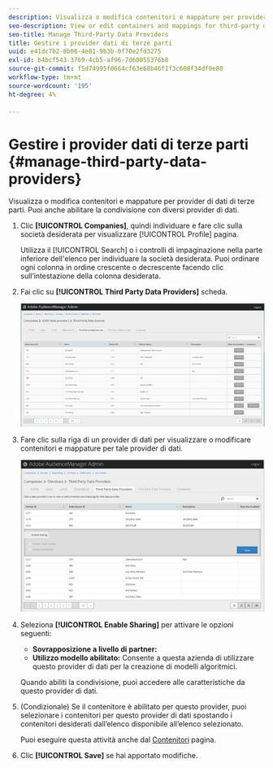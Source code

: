 ```yaml
---
description: Visualizza o modifica contenitori e mappature per provider di dati di terze parti. Puoi anche abilitare la condivisione con diversi provider di dati.
seo-description: View or edit containers and mappings for third-party data providers. You can also enable sharing with different data providers.
seo-title: Manage Third-Party Data Providers
title: Gestire i provider dati di terze parti
uuid: e41dc7b2-8b06-4e81-9b3b-0f70e2fd3275
exl-id: b4bcf543-3769-4cb5-af96-7d60055376b8
source-git-commit: f5d74995f0664cf63e68b46f1f3c608f34df0e80
workflow-type: tm+mt
source-wordcount: '195'
ht-degree: 4%

---
```


# Gestire i provider dati di terze parti {#manage-third-party-data-providers}

Visualizza o modifica contenitori e mappature per provider di dati di terze parti. Puoi anche abilitare la condivisione con diversi provider di dati.

1. Clic **[!UICONTROL Companies]**, quindi individuare e fare clic sulla società desiderata per visualizzare [!UICONTROL Profile] pagina.

   Utilizza il [!UICONTROL Search] o i controlli di impaginazione nella parte inferiore dell&#39;elenco per individuare la società desiderata. Puoi ordinare ogni colonna in ordine crescente o decrescente facendo clic sull’intestazione della colonna desiderata.
1. Fai clic su **[!UICONTROL Third Party Data Providers]** scheda.

   ![](assets/third_party_providers.png)

1. Fare clic sulla riga di un provider di dati per visualizzare o modificare contenitori e mappature per tale provider di dati.

   ![Risultato passaggio](assets/third_party_providers_edit.png)

1. Seleziona **[!UICONTROL Enable Sharing]** per attivare le opzioni seguenti:

   * **Sovrapposizione a livello di partner:**
   * **Utilizzo modello abilitato:** Consente a questa azienda di utilizzare questo provider di dati per la creazione di modelli algoritmici.

   Quando abiliti la condivisione, puoi accedere alle caratteristiche da questo provider di dati.

1. (Condizionale) Se il contenitore è abilitato per questo provider, puoi selezionare i contenitori per questo provider di dati spostando i contenitori desiderati dall’elenco disponibile all’elenco selezionato.

   Puoi eseguire questa attività anche dal [Contenitori](../companies/admin-manage-containers.md#task_61DB5CEECC5049DD8D059C642AC3F967) pagina.
1. Clic **[!UICONTROL Save]** se hai apportato modifiche.
